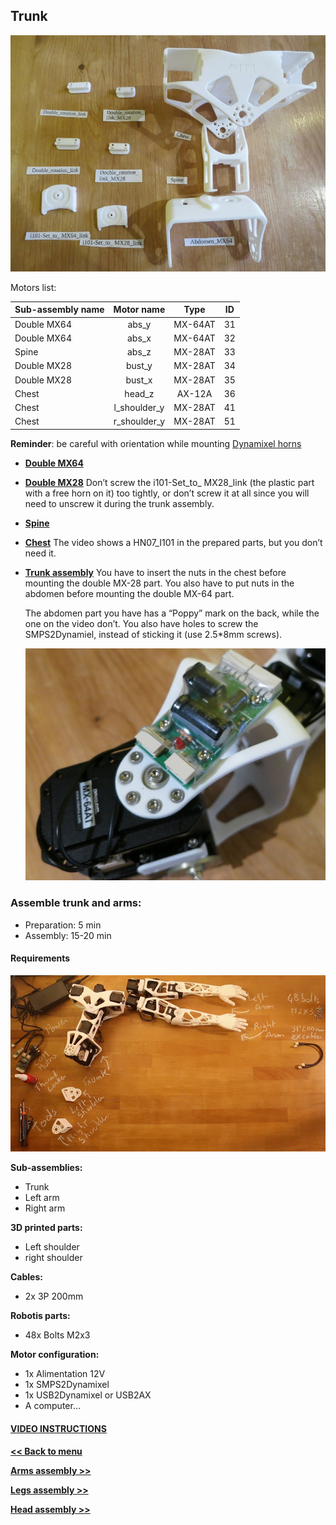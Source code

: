 ## Trunk

![image](../img/parts_chest.JPG)

Motors list:

| Sub-assembly name |   Motor name   |   Type  | ID |
|-------------------|:--------------:|:-------:|:--:|
| Double MX64       |     abs\_y     | MX-64AT | 31 |
| Double MX64       |     abs\_x     | MX-64AT | 32 |
| Spine             |     abs\_z     | MX-28AT | 33 |
| Double MX28       |     bust\_y    | MX-28AT | 34 |
| Double MX28       |     bust\_x    | MX-28AT | 35 |
| Chest             |     head\_z    |  AX-12A | 36 |
| Chest             | l\_shoulder\_y | MX-28AT | 41 |
| Chest             | r\_shoulder\_y | MX-28AT | 51 |

**Reminder**: be careful with orientation while mounting [Dynamixel horns](dynamixel_hardware.md)

-   **[Double
    MX64](https://github.com/poppy-project/Robotis-library/blob/master/doc/en/double_MX64_assembly.md)**

-   **[Double
    MX28](https://github.com/poppy-project/Robotis-library/blob/master/doc/en/double_MX28_assembly.md)**
    Don’t screw the i101-Set\_to\_ MX28\_link (the plastic part with a
    free horn on it) too tightly, or don’t screw it at all since you
    will need to unscrew it during the trunk assembly.

-   **[Spine](https://github.com/poppy-project/Poppy-multiarticulated-torso/blob/master/doc/en/subassembly/spine_assembly_instructions.md)**

-   **[Chest](https://github.com/poppy-project/Poppy-multiarticulated-torso/blob/master/doc/en/subassembly/chest_assembly_instructions.md)**
    The video shows a HN07\_I101 in the prepared parts, but you don’t
    need it.

-   **[Trunk
    assembly](https://github.com/poppy-project/Poppy-multiarticulated-torso/blob/master/doc/en/5_DoFs_humanoid_spine.md)**
    You have to insert the nuts in the chest before mounting the double
    MX-28 part. You also have to put nuts in the abdomen before mounting
    the double MX-64 part.

    The abdomen part you have has a “Poppy” mark on the back, while the
    one on the video don’t. You also have holes to screw the
    SMPS2Dynamiel, instead of sticking it (use 2.5\*8mm screws).

    ![image](../img/screwed_SMPS.JPG)

### Assemble trunk and arms:

- Preparation: 5 min
- Assembly: 15-20 min

#### Requirements

![](../img/poppy_torso_assembly_BOM.jpg)

**Sub-assemblies:**
- Trunk
- Left arm
- Right arm

**3D printed parts:**
- Left shoulder
- right shoulder

**Cables:**
- 2x 3P 200mm

**Robotis parts:**
- 48x Bolts M2x3

**Motor configuration:**
- 1x Alimentation 12V
- 1x SMPS2Dynamixel
- 1x USB2Dynamixel or USB2AX
- A computer...


#### <a href="http://youtu.be/uDhLIS3vxM4" target="_blank">**VIDEO INSTRUCTIONS**</a>


[**<< Back to menu**](assemblyGuide.md)

[**Arms assembly >>**](arms_assembly.md)

[**Legs assembly >>**](legs_assembly.md)

[**Head assembly >>**](head_assembly.md)